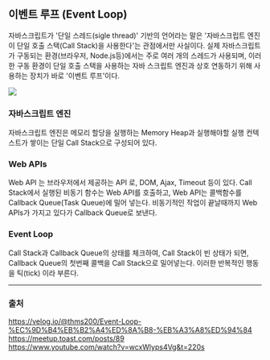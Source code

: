 ## 이벤트 루프 (Event Loop)

자바스크립트가 '단일 스레드(sigle thread)' 기반의 언어라는 말은 '자바스크립트 엔진이 단일 호출 스택(Call Stack)을 사용한다'는 관점에서만 사실이다. 실제 자바스크립트가 구동되는 환경(브라우저, Node.js등)에서는 주로 여러 개의 스레드가 사용되며, 이러한 구동 환경이 단일 호출 스택을 사용하는 자바 스크립트 엔진과 상호 연동하기 위해 사용하는 장치가 바로 '이벤트 루프'이다.

![](https://miro.medium.com/max/2048/1*4lHHyfEhVB0LnQ3HlhSs8g.png)

### 자바스크립트 엔진

자바스크립트 엔진은 메모리 할당을 실행하는 Memory Heap과 실행해야할 실행 컨텍스트가 쌓이는 단일 Call Stack으로 구성되어 있다.

### Web APIs

Web API 는 브라우저에서 제공하는 API 로, DOM, Ajax, Timeout 등이 있다.
Call Stack에서 실행된 비동기 함수는 Web API를 호출하고, Web API는 콜백함수를 Callback Queue(Task Queue)에 밀어 넣는다. 비동기적인 작업이 끝날때까지 Web APIs가 가지고 있다가 Callback Queue로 보낸다.

### Event Loop

Call Stack과 Callback Queue의 상태를 체크하여, Call Stack이 빈 상태가 되면, Callback Queue의 첫번째 콜백을 Call Stack으로 밀어넣는다. 이러한 반복적인 행동을 틱(tick) 이라 부른다.

<hr>

### 출처

https://velog.io/@thms200/Event-Loop-%EC%9D%B4%EB%B2%A4%ED%8A%B8-%EB%A3%A8%ED%94%84  
https://meetup.toast.com/posts/89  
https://www.youtube.com/watch?v=wcxWlyps4Vg&t=220s
